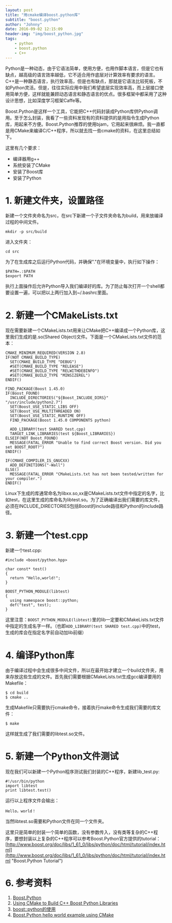 ```yaml
---
layout: post
title: "用cmake编译boost.python库"
subtitle: "boost.python"
author: "Johnny"
date: 2016-09-02 12:15:09
header-img: "img/boost_python.jpg"
tags: 
    - python
    - boost.python
    - C++
---
```



Python是一种动态，由于它语法简单，使用方便，也用作脚本语言，但是它也有缺点，越高级的语言效率越低，它不适合用作底层对计算效率有要求的语言。C++是一种静态语言，执行效率高，但是也有缺点，那就是它语法比较死板，不如Python灵活。但是，往往实际应用中我们希望底层实现效率高，而上层接口使用简单方便，这样就能兼顾动态语言和静态语言的优点。很多框架中都采用了这种设计思想，比如深度学习框架Caffe等。

Boost.Python是这样一个工具，它能把C++代码封装成Python库供Python调用。至于怎么封装，我看了一些资料发现有的资料提供的是用指令生成Python库，用起来不方便。Boost.Python推荐的使用bjam，它用起来很麻烦。我一直都是用CMake来编译C/C++程序，所以就去找一些cmake的资料，在这里总结如下。

这里有几个要求：


- 编译器用g++
- 系统安装了CMake
- 安装了Boost库
- 安装了Python

# 1. 新建文件夹，设置路径 #

新建一个文件夹命名为src，在src下新建一个子文件夹命名为build，用来放编译过程的中间文件。


    mkdir -p src/build


进入文件夹：

    cd src


为了在生成库之后运行Python代码，并确保"."在环境变量中，执行如下操作：

    $PATH=.:$PATH
    $export PATH


执行上面操作后允许Python导入我们编译好的库。为了防止每次打开一个shell都要设置一遍，可以把以上两行加入到~/.bashrc里面。

# 2. 新建一个CMakeLists.txt #

现在需要新建一个CMakeLists.txt用来让CMake把C++编译成一个Python库，这里我们生成的是.so(Shared Object)文件。下面是一个CMakeLists.txt文件的范本：

    CMAKE_MINIMUM_REQUIRED(VERSION 2.8)
    IF(NOT CMAKE_BUILD_TYPE)
      SET(CMAKE_BUILD_TYPE "DEBUG")
      #SET(CMAKE_BUILD_TYPE "RELEASE")
      #SET(CMAKE_BUILD_TYPE "RELWITHDEBINFO")
      #SET(CMAKE_BUILD_TYPE "MINSIZEREL")
    ENDIF()
    
    FIND_PACKAGE(Boost 1.45.0)
    IF(Boost_FOUND)
      INCLUDE_DIRECTORIES("${Boost_INCLUDE_DIRS}" "/usr/include/python2.7")
      SET(Boost_USE_STATIC_LIBS OFF)
      SET(Boost_USE_MULTITHREADED ON)
      SET(Boost_USE_STATIC_RUNTIME OFF)
      FIND_PACKAGE(Boost 1.45.0 COMPONENTS python)
    
      ADD_LIBRARY(test SHARED test.cpp)
      TARGET_LINK_LIBRARIES(test ${Boost_LIBRARIES})
    ELSEIF(NOT Boost_FOUND)
      MESSAGE(FATAL_ERROR "Unable to find correct Boost version. Did you set BOOST_ROOT?")
    ENDIF()
    
    IF(CMAKE_COMPILER_IS_GNUCXX)
      ADD_DEFINITIONS("-Wall")
    ELSE()
      MESSAGE(FATAL_ERROR "CMakeLists.txt has not been tested/written for your compiler.")
    ENDIF()

Linux下生成的库通常命名为libxx.so,xx是CMakeLists.txt文件中指定的名字，比如test，在这里生成的库命名为libtest.so。为了正确编译出我们需要的库文件，必须在INCLUDE_DIRECTORIES包括Boost的include路径和Python的include路径。


# 3. 新建一个test.cpp #


新建一个test.cpp:

    #include <boost/python.hpp>
    
    char const* test()
    {
      return "Hello,world!";
    }
    
    BOOST_PYTHON_MODULE(libtest)
    {
      using namespace boost::python;
      def("test", test);
    }

这里注意：`BOOST_PYTHON_MODULE(libtest)`里的lib一定要和CMakeLists.txt文件中指定的生成名字一样。（也即`ADD_LIBRARY(test SHARED test.cpp)`中的test，生成的库会在指定名字前自动加lib前缀）


# 4. 编译Python库  #

由于编译过程中会生成很多中间文件，所以在最开始才建立一个build文件夹，用来存放这些生成的文件。首先我们需要根据CMakeLists.txt生成gcc编译要用的Makefile：

    $ cd build
    $ cmake ..

生成Makefile只需要执行cmake命令，接着执行make命令生成我们需要的库文件：

    $ make

这样就生成了我们需要的libtest.so文件。

# 5. 新建一个Python文件测试 #

现在我们可以新建一个Python程序测试我们封装的C++程序，新建lib_test.py:

    #!/usr/bin/python
    import libtest
    print libtest.test()

运行以上程序文件会输出：
    
    Hello，world！

当然libtest.so需要和Python文件在同一个文件夹。

这里只是简单的封装一个简单的函数，没有参数传入，没有类等复杂的C++程序，要想封装以上复杂的C++程序可以参考Boost.Python官方提供的tutorial：[http://www.boost.org/doc/libs/1_61_0/libs/python/doc/html/tutorial/index.html](http://www.boost.org/doc/libs/1_61_0/libs/python/doc/html/tutorial/index.html "Boost.Python Tutorial")

# 6. 参考资料 #


1. [Boost.Python](http://www.boost.org/doc/libs/1_61_0/libs/python/doc/html/index.html )
2. [Using CMake to Build C++ Boost Python Libraries](https://www.preney.ca/paul/archives/107#comment-74315 )
3. [boost::python的使用](http://www.cnblogs.com/gaoxing/p/4335148.html )
4. [Boost.Python hello world example using CMake](https://feralchicken.wordpress.com/2013/12/07/boost-python-hello-world-example-using-cmake/ )